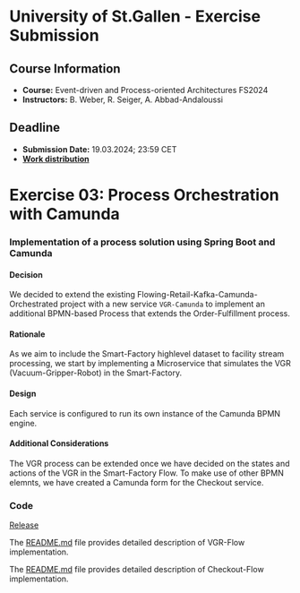 # University of St.Gallen - Exercise Submission

## Course Information

- **Course:** Event-driven and Process-oriented Architectures FS2024
- **Instructors:** B. Weber, R. Seiger, A. Abbad-Andaloussi

## Deadline

- **Submission Date:** 19.03.2024; 23:59 CET
- **[Work distribution](https://github.com/luetzyas/edpo-ss24-drop-shipping-a1-gr4/blob/master/docs/submissions/change_log.md)**

# Exercise 03: Process Orchestration with Camunda


### Implementation of a process solution using Spring Boot and Camunda

#### Decision
We decided to extend the existing Flowing-Retail-Kafka-Camunda-Orchestrated project with a new service `VGR-Camunda` to implement an additional BPMN-based Process that extends the Order-Fulfillment process.


#### Rationale
As we aim to include the Smart-Factory highlevel dataset to facility stream processing, we start by implementing a Microservice that simulates the VGR (Vacuum-Gripper-Robot) in the Smart-Factory.


#### Design
Each service is configured to run its own instance of the Camunda BPMN engine.

#### Additional Considerations
The VGR process can be extended once we have decided on the states and actions of the VGR in the Smart-Factory Flow.
To make use of other BPMN elemnts, we have created a Camunda form for the Checkout service.

### Code
[Release](https://github.com/luetzyas/edpo-ss24-drop-shipping-a1-gr4/releases/tag/EDPO_A1_E3_4)

The [README.md](https://github.com/luetzyas/edpo-ss24-drop-shipping-a1-gr4/blob/master/kafka/java/vgr-camunda/README.md) file provides detailed description of VGR-Flow implementation.

The [README.md](https://github.com/luetzyas/edpo-ss24-drop-shipping-a1-gr4/blob/09066de87e3741b3d20edeae4937335358bee149/kafka/java/checkout/README.md) file provides detailed description of Checkout-Flow implementation.




